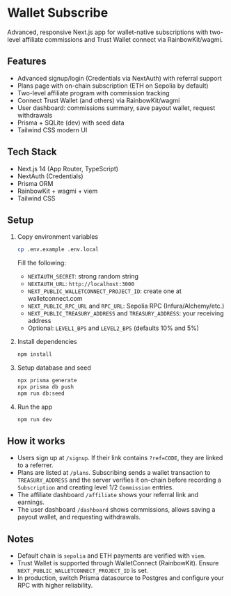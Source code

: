 # Wallet Subscribe

Advanced, responsive Next.js app for wallet-native subscriptions with two-level affiliate commissions and Trust Wallet connect via RainbowKit/wagmi.

## Features

- Advanced signup/login (Credentials via NextAuth) with referral support
- Plans page with on-chain subscription (ETH on Sepolia by default)
- Two-level affiliate program with commission tracking
- Connect Trust Wallet (and others) via RainbowKit/wagmi
- User dashboard: commissions summary, save payout wallet, request withdrawals
- Prisma + SQLite (dev) with seed data
- Tailwind CSS modern UI

## Tech Stack

- Next.js 14 (App Router, TypeScript)
- NextAuth (Credentials)
- Prisma ORM
- RainbowKit + wagmi + viem
- Tailwind CSS

## Setup

1. Copy environment variables

   ```bash
   cp .env.example .env.local
   ```

   Fill the following:

   - `NEXTAUTH_SECRET`: strong random string
   - `NEXTAUTH_URL`: `http://localhost:3000`
   - `NEXT_PUBLIC_WALLETCONNECT_PROJECT_ID`: create one at walletconnect.com
   - `NEXT_PUBLIC_RPC_URL` and `RPC_URL`: Sepolia RPC (Infura/Alchemy/etc.)
   - `NEXT_PUBLIC_TREASURY_ADDRESS` and `TREASURY_ADDRESS`: your receiving address
   - Optional: `LEVEL1_BPS` and `LEVEL2_BPS` (defaults 10% and 5%)

2. Install dependencies

   ```bash
   npm install
   ```

3. Setup database and seed

   ```bash
   npx prisma generate
   npx prisma db push
   npm run db:seed
   ```

4. Run the app

   ```bash
   npm run dev
   ```

## How it works

- Users sign up at `/signup`. If their link contains `?ref=CODE`, they are linked to a referrer.
- Plans are listed at `/plans`. Subscribing sends a wallet transaction to `TREASURY_ADDRESS` and the server verifies it on-chain before recording a `Subscription` and creating level 1/2 `Commission` entries.
- The affiliate dashboard `/affiliate` shows your referral link and earnings.
- The user dashboard `/dashboard` shows commissions, allows saving a payout wallet, and requesting withdrawals.

## Notes

- Default chain is `sepolia` and ETH payments are verified with `viem`.
- Trust Wallet is supported through WalletConnect (RainbowKit). Ensure `NEXT_PUBLIC_WALLETCONNECT_PROJECT_ID` is set.
- In production, switch Prisma datasource to Postgres and configure your RPC with higher reliability.

